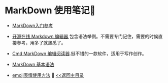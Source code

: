 # MarkDown 使用笔记:horse:

  * [MarkDown入门参考](http://itmyhome.com/markdown/article/syntax/headers.html)
  * [开源在线 Markdown 编辑器](https://pandao.github.io/editor.md/index.html),包含语法举例。不需要专门记住，需要的时候直接参考，用多了就熟悉了。
  * [Cmd MarkDown 编辑阅读器](https://www.zybuluo.com/mdeditor).挺不错的一款软件，适用于写作创作。
  * [MarkDown 基本语法](https://github.com/younghz/Markdown)
  
  * [emoji表情使用方法](https://www.jianshu.com/p/e66c9a26a5d5)
  🙉
  [<<返回主目录](../README.md)
